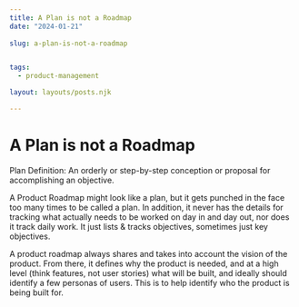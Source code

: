 ```yaml
---
title: A Plan is not a Roadmap
date: "2024-01-21"
 
slug: a-plan-is-not-a-roadmap


tags: 
  - product-management

layout: layouts/posts.njk

---
```


# A Plan is not a Roadmap

Plan Definition: An orderly or step-by-step conception or proposal for accomplishing an objective.

A Product Roadmap might look like a plan, but it gets punched in the face too many times to be called a plan. In addition, it never has the details for tracking what actually needs to be worked on day in and day out, nor does it track daily work. It just lists & tracks objectives, sometimes just key objectives.

A product roadmap always shares and takes into account the vision of the product. From there, it defines why the product is needed, and at a high level (think features, not user stories) what will be built, and ideally should identify a few personas of users. This is to help identify who the product is being built for.

